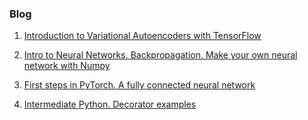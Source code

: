 ### Blog

1. [Introduction to Variational Autoencoders with TensorFlow](https://github.com/FullSimplify/Examples/blob/master/Introduction%20to%20Variational%20Autoencoders_1.ipynb)

2. [Intro to Neural Networks. Backpropagation. Make your own neural network with Numpy](https://github.com/FullSimplify/Examples/blob/master/net_numpy3.ipynb)

3. [First steps in PyTorch. A fully connected neural network](https://github.com/FullSimplify/Examples/blob/master/iris_fcnn_example.ipynb)

4. [Intermediate Python. Decorator examples](https://github.com/FullSimplify/Examples/blob/master/Decorators.ipynb)
